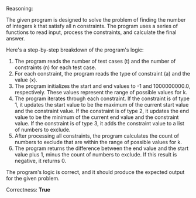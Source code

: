 Reasoning:

The given program is designed to solve the problem of finding the number of integers k that satisfy all n constraints. The program uses a series of functions to read input, process the constraints, and calculate the final answer.

Here's a step-by-step breakdown of the program's logic:

1. The program reads the number of test cases (t) and the number of constraints (n) for each test case.
2. For each constraint, the program reads the type of constraint (a) and the value (x).
3. The program initializes the start and end values to -1 and 1000000000.0, respectively. These values represent the range of possible values for k.
4. The program iterates through each constraint. If the constraint is of type 1, it updates the start value to be the maximum of the current start value and the constraint value. If the constraint is of type 2, it updates the end value to be the minimum of the current end value and the constraint value. If the constraint is of type 3, it adds the constraint value to a list of numbers to exclude.
5. After processing all constraints, the program calculates the count of numbers to exclude that are within the range of possible values for k.
6. The program returns the difference between the end value and the start value plus 1, minus the count of numbers to exclude. If this result is negative, it returns 0.

The program's logic is correct, and it should produce the expected output for the given problem.

Correctness: **True**